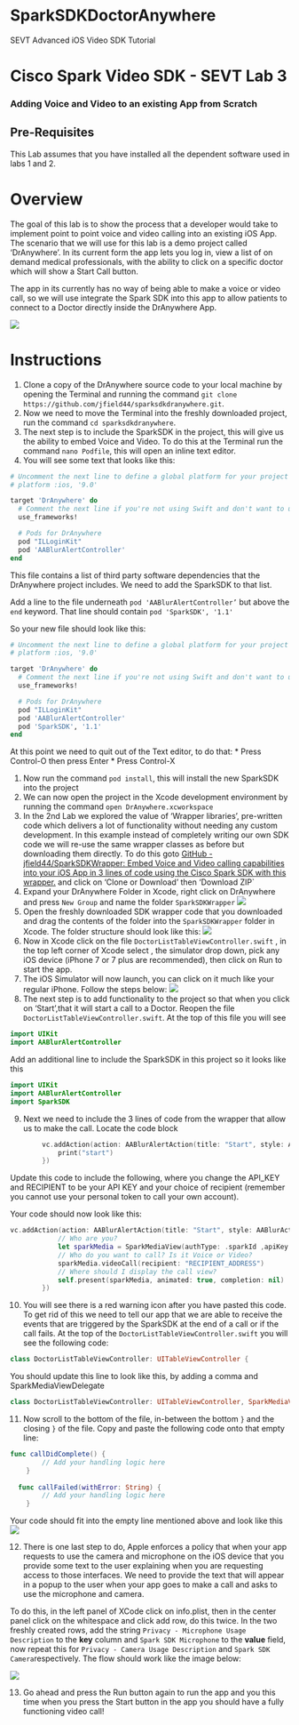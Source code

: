 # SparkSDKDoctorAnywhere
SEVT Advanced iOS Video SDK Tutorial

# Cisco Spark Video SDK - SEVT Lab 3
### Adding Voice and Video to an existing App from Scratch

## Pre-Requisites
This Lab assumes that you have installed all the dependent software used in labs 1 and 2.

# Overview
The goal of this lab is to show the process that a developer would take to implement point to point voice and video calling into an existing iOS App. The scenario that we will use for this lab is a demo project called ‘DrAnywhere’. In its current form the app lets you log in, view a list of on demand medical professionals, with the ability to click on a specific doctor which will  show a Start Call button. 

The app in its currently has no way of being able to make a voice or video call, so we will use integrate the Spark SDK into this app to allow patients to connect to a Doctor directly inside the DrAnywhere App.

![](spread.png)

# Instructions
1. Clone a copy of the DrAnywhere source code to your local machine by opening the Terminal and running the command `git clone https://github.com/jfield44/sparksdkdranywhere.git`.
2. Now we need to move the Terminal into the freshly downloaded project, run the command `cd sparksdkdranywhere`.
3. The next step is to include the SparkSDK in the project, this will give us the ability to embed Voice and Video. To do this at the Terminal run the command `nano Podfile`, this will open an inline text editor.
4. You will see some text that looks like this:
``` ruby
# Uncomment the next line to define a global platform for your project
# platform :ios, '9.0'

target 'DrAnywhere' do
  # Comment the next line if you're not using Swift and don't want to use dynamic frameworks
  use_frameworks!

  # Pods for DrAnywhere
  pod "ILLoginKit"
  pod 'AABlurAlertController'
end
```

This file contains a list of third party software dependencies that the DrAnywhere project includes. We need to add the SparkSDK to that list.

Add a line to the file underneath `pod 'AABlurAlertController’` but above the `end` keyword. That line should contain `pod 'SparkSDK', '1.1'`

So your new file should look like this:

``` ruby
# Uncomment the next line to define a global platform for your project
# platform :ios, '9.0'

target 'DrAnywhere' do
  # Comment the next line if you're not using Swift and don't want to use dynamic frameworks
  use_frameworks!

  # Pods for DrAnywhere
  pod "ILLoginKit"
  pod 'AABlurAlertController'
  pod 'SparkSDK', '1.1'
end
```

At this point we need to quit out of the Text editor, to do that:
	* Press Control-O then press Enter
	* Press Control-X

1. Now run the command `pod install`, this will install the new SparkSDK into the project
2. We can now open the project in the Xcode development environment by running the command `open DrAnywhere.xcworkspace`
3. In the 2nd Lab we explored the value of ‘Wrapper libraries’, pre-written code which delivers a lot of functionality without needing any custom development. In this example instead of completely writing our own SDK code we will re-use the same wrapper classes as before but downloading them directly. To do this goto [GitHub - jfield44/SparkSDKWrapper: Embed Voice and Video calling capabilities into your iOS App in 3 lines of code using the Cisco Spark SDK with this wrapper.](https://github.com/jfield44/SparkSDKWrapper) and click on ‘Clone or Download’ then ‘Download ZIP`
4. Expand your DrAnywhere Folder in Xcode, right click on DrAnywhere and press `New Group` and name the folder `SparkSDKWrapper`
![](2.png)
5. Open the freshly downloaded SDK wrapper code that you downloaded and drag the contents of the folder into the `SparkSDKWrapper` folder in Xcode. The folder structure should look like this:
![](3.png)
6. Now in Xcode click on the file `DoctorListTableViewController.swift` ,  in the top left corner of Xcode select , the simulator drop down, pick any iOS device (iPhone 7 or 7 plus are recommended), then click on Run to start the app.
7. The iOS Simulator will now launch, you can click on it much like your regular iPhone. Follow the steps below:
![](Steps2.png)
8. The next step is to add functionality to the project so that when you click on ‘Start’,that it will start a call to a Doctor. Reopen the file `DoctorListTableViewController.swift`. At the top of this file you will see 
``` swift
import UIKit
import AABlurAlertController
```
Add an additional line to include the SparkSDK in this project so it looks like this
``` swift
import UIKit
import AABlurAlertController
import SparkSDK
```
9. Next we need to include the 3 lines of code from the wrapper that allow us to make the call. Locate the code block
``` swift
        vc.addAction(action: AABlurAlertAction(title: "Start", style: AABlurActionStyle.default) { _ in
            print("start")
        })
```
Update this code to include the following, where you change the API_KEY and RECIPIENT to be your API KEY and your choice of recipient (remember you cannot use your personal token to call your own account).

Your code should now look like this:
``` swift
vc.addAction(action: AABlurAlertAction(title: "Start", style: AABlurActionStyle.default) { _ in
            // Who are you?
            let sparkMedia = SparkMediaView(authType: .sparkId ,apiKey: "API_KEY", delegate: self)
            // Who do you want to call? Is it Voice or Video?
            sparkMedia.videoCall(recipient: "RECIPIENT_ADDRESS")
            // Where should I display the call view?
            self.present(sparkMedia, animated: true, completion: nil)
        })
```

10. You will see there is a red warning icon after you have pasted this code. To get rid of this we need to tell our app that we are able to receive the events that are triggered by the SparkSDK at the end of a call or if the call fails.
At the top of the `DoctorListTableViewController.swift` you will see the following code:
``` swift
class DoctorListTableViewController: UITableViewController {
```
You should update this line to look like this, by adding a comma and SparkMediaViewDelegate
``` swift
class DoctorListTableViewController: UITableViewController, SparkMediaViewDelegate {
```
11. Now scroll to the bottom of the file, in-between the bottom `}` and the closing `}` of the file. Copy and paste the following code onto that empty line:
``` swift
func callDidComplete() {
        // Add your handling logic here
    }
    
  func callFailed(withError: String) {
        // Add your handling logic here
    }
```

Your code should fit into the empty line mentioned above and look like this 
![](Lab%20Code.png)

12. There is one last step to do, Apple enforces a policy that when your app requests to use the camera and microphone on the iOS device that you provide some text to the user explaining when you are requesting access to those interfaces. We need to provide the text that will appear in a popup to the user when your app goes to make a call and asks to use the microphone and camera.

To do this, in the left panel of XCode click on info.plist, then in the center panel click on the whitespace and click add row, do this twice. In the two freshly created rows, add the string `Privacy - Microphone Usage Description` to the **key** column and `Spark SDK Microphone` to the **value** field, now repeat this for `Privacy - Camera Usage Description` and `Spark SDK Camera`respectively. The flow should work like the image below:

![](infoplist.png)

13. Go ahead and press the Run button again to run the app and you this time when you press the Start button in the app you should have a fully functioning video call!
